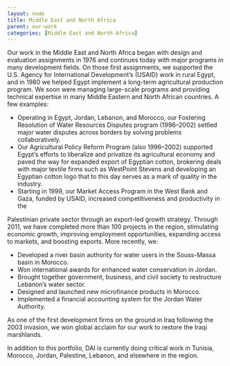 ```yaml
---
layout: node
title: Middle East and North Africa
parent: our-work
categories: [Middle East and North Africa]
---
```

Our work in the Middle East and North Africa began with design and evaluation assignments in 1976 and continues today with major programs in many development fields. On those first assignments, we supported the U.S. Agency for International Development’s (USAID) work in rural Egypt, and in 1980 we helped Egypt implement a long-term agricultural production program. We soon were managing large-scale programs and providing technical expertise in many Middle Eastern and North African countries. A few examples:

* Operating in Egypt, Jordan, Lebanon, and Morocco, our Fostering Resolution of Water Resources Disputes program (1996–2002) settled major water disputes across borders by solving problems collaboratively.
* Our Agricultural Policy Reform Program (also 1996–2002) supported Egypt’s efforts to liberalize and privatize its agri­cultural economy and paved the way for expanded export of Egyptian cotton, brokering deals with major textile firms such as WestPoint Stevens and developing an Egyptian cotton logo that to this day serves as a mark of quality in the industry.
* Starting in 1999, our Market Ac­cess Program in the West Bank and Gaza, funded by USAID, increased competitiveness and productivity in the

Palestinian private sector through an export-led growth strategy.
Through 2011, we have completed more than 100 projects in the region, stimulating economic growth, improving employment opportunities, expanding access to markets, and boosting exports. More recently, we:

* Developed a river basin authority for water users in the Souss-Massa basin in Morocco.
* Won international awards for enhanced water conser­vation in Jordan.
* Brought together government, business, and civil society to restructure Lebanon’s water sector.
* Designed and launched new mi­crofinance products in Morocco.
* Implemented a financial accounting system for the Jordan Water Authority.

As one of the first development firms on the ground in Iraq following the 2003 invasion, we won global acclaim for our work to restore the Iraqi marshlands.

In addition to this portfolio, DAI is currently doing critical work in Tunisia, Morocco, Jordan, Palestine, Lebanon, and elsewhere in the region.
